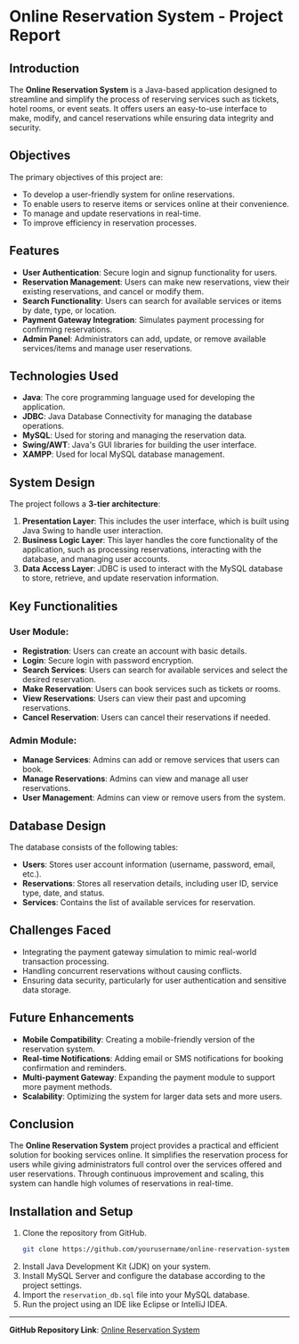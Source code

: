 # Online Reservation System - Project Report

## Introduction
The **Online Reservation System** is a Java-based application designed to streamline and simplify the process of reserving services such as tickets, hotel rooms, or event seats. It offers users an easy-to-use interface to make, modify, and cancel reservations while ensuring data integrity and security.

## Objectives
The primary objectives of this project are:
- To develop a user-friendly system for online reservations.
- To enable users to reserve items or services online at their convenience.
- To manage and update reservations in real-time.
- To improve efficiency in reservation processes.

## Features
- **User Authentication**: Secure login and signup functionality for users.
- **Reservation Management**: Users can make new reservations, view their existing reservations, and cancel or modify them.
- **Search Functionality**: Users can search for available services or items by date, type, or location.
- **Payment Gateway Integration**: Simulates payment processing for confirming reservations.
- **Admin Panel**: Administrators can add, update, or remove available services/items and manage user reservations.
  
## Technologies Used
- **Java**: The core programming language used for developing the application.
- **JDBC**: Java Database Connectivity for managing the database operations.
- **MySQL**: Used for storing and managing the reservation data.
- **Swing/AWT**: Java's GUI libraries for building the user interface.
- **XAMPP**: Used for local MySQL database management.

## System Design
The project follows a **3-tier architecture**:
1. **Presentation Layer**: This includes the user interface, which is built using Java Swing to handle user interaction.
2. **Business Logic Layer**: This layer handles the core functionality of the application, such as processing reservations, interacting with the database, and managing user accounts.
3. **Data Access Layer**: JDBC is used to interact with the MySQL database to store, retrieve, and update reservation information.

## Key Functionalities
### User Module:
- **Registration**: Users can create an account with basic details.
- **Login**: Secure login with password encryption.
- **Search Services**: Users can search for available services and select the desired reservation.
- **Make Reservation**: Users can book services such as tickets or rooms.
- **View Reservations**: Users can view their past and upcoming reservations.
- **Cancel Reservation**: Users can cancel their reservations if needed.

### Admin Module:
- **Manage Services**: Admins can add or remove services that users can book.
- **Manage Reservations**: Admins can view and manage all user reservations.
- **User Management**: Admins can view or remove users from the system.

## Database Design
The database consists of the following tables:
- **Users**: Stores user account information (username, password, email, etc.).
- **Reservations**: Stores all reservation details, including user ID, service type, date, and status.
- **Services**: Contains the list of available services for reservation.

## Challenges Faced
- Integrating the payment gateway simulation to mimic real-world transaction processing.
- Handling concurrent reservations without causing conflicts.
- Ensuring data security, particularly for user authentication and sensitive data storage.

## Future Enhancements
- **Mobile Compatibility**: Creating a mobile-friendly version of the reservation system.
- **Real-time Notifications**: Adding email or SMS notifications for booking confirmation and reminders.
- **Multi-payment Gateway**: Expanding the payment module to support more payment methods.
- **Scalability**: Optimizing the system for larger data sets and more users.

## Conclusion
The **Online Reservation System** project provides a practical and efficient solution for booking services online. It simplifies the reservation process for users while giving administrators full control over the services offered and user reservations. Through continuous improvement and scaling, this system can handle high volumes of reservations in real-time.

## Installation and Setup
1. Clone the repository from GitHub.
    ```bash
    git clone https://github.com/yourusername/online-reservation-system.git
    ```
2. Install Java Development Kit (JDK) on your system.
3. Install MySQL Server and configure the database according to the project settings.
4. Import the `reservation_db.sql` file into your MySQL database.
5. Run the project using an IDE like Eclipse or IntelliJ IDEA.

---

**GitHub Repository Link**: [Online Reservation System](https://github.com/yourusername/online-reservation-system)

